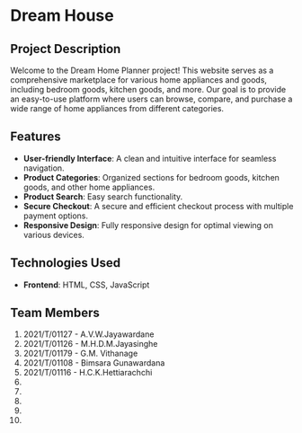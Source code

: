 # Dream House

## Project Description
Welcome to the Dream Home Planner project! This website serves as a comprehensive marketplace for various home appliances and goods, including bedroom goods, kitchen goods, and more. Our goal is to provide an easy-to-use platform where users can browse, compare, and purchase a wide range of home appliances from different categories.

## Features
- **User-friendly Interface**: A clean and intuitive interface for seamless navigation.
- **Product Categories**: Organized sections for bedroom goods, kitchen goods, and other home appliances.
- **Product Search**: Easy search functionality.
- **Secure Checkout**: A secure and efficient checkout process with multiple payment options.
- **Responsive Design**: Fully responsive design for optimal viewing on various devices.

## Technologies Used
- **Frontend**: HTML, CSS, JavaScript

## Team Members
1. 2021/T/01127 - A.V.W.Jayawardane
2. 2021/T/01126 - M.H.D.M.Jayasinghe
3. 2021/T/01179 - G.M. Vithanage
4. 2021/T/01108 - Bimsara Gunawardana
5. 2021/T/01116 - H.C.K.Hettiarachchi 
6. 
7. 
8. 
9. 
10. 

